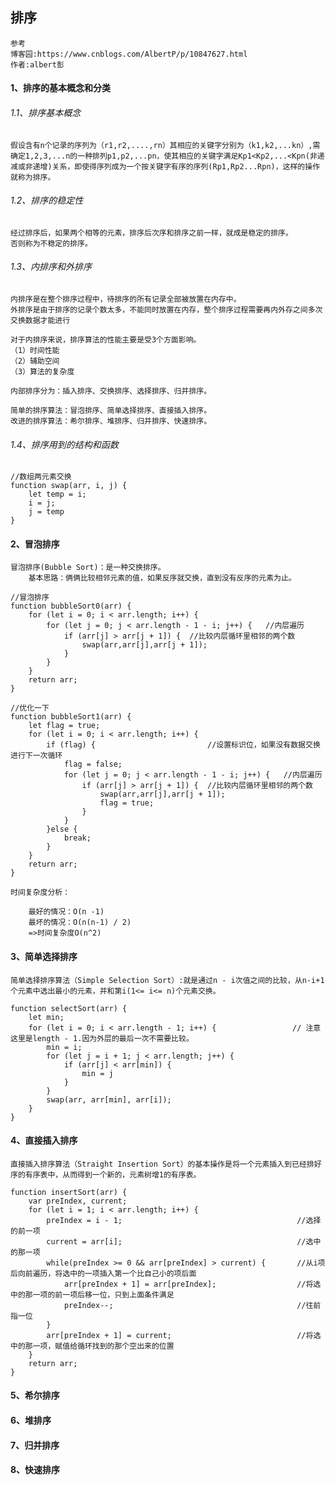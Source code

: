 ## 排序
    参考
    博客园:https://www.cnblogs.com/AlbertP/p/10847627.html
    作者:albert彭
#### 1、排序的基本概念和分类
###### 1.1、排序基本概念
    
    假设含有n个记录的序列为（r1,r2,....,rn）其相应的关键字分别为（k1,k2,...kn）,需确定1,2,3,...n的一种排列p1,p2,...pn，使其相应的关键字满足Kp1<Kp2,...<Kpn(非递减或非递增)关系，即使得序列成为一个按关键字有序的序列(Rp1,Rp2...Rpn)，这样的操作就称为排序。

###### 1.2、排序的稳定性
    
    经过排序后，如果两个相等的元素，排序后次序和排序之前一样，就成是稳定的排序。
    否则称为不稳定的排序。
    
###### 1.3、内排序和外排序
    
    内排序是在整个排序过程中，待排序的所有记录全部被放置在内存中。
    外排序是由于排序的记录个数太多，不能同时放置在内存，整个排序过程需要再内外存之间多次交换数据才能进行
    
    对于内排序来说，排序算法的性能主要是受3个方面影响。
    （1）时间性能
    （2）辅助空间
    （3）算法的复杂度
    
    内部排序分为：插入排序、交换排序、选择排序、归并排序。
    
    简单的排序算法：冒泡排序、简单选择排序、直接插入排序。
    改进的排序算法：希尔排序、堆排序、归并排序、快速排序。
###### 1.4、排序用到的结构和函数

    //数组两元素交换
    function swap(arr, i, j) {
        let temp = i;
        i = j;
        j = temp
    }
    
#### 2、冒泡排序
    
    冒泡排序(Bubble Sort)：是一种交换排序。
        基本思路：俩俩比较相邻元素的值，如果反序就交换，直到没有反序的元素为止。
    
    //冒泡排序
    function bubbleSort0(arr) {
        for (let i = 0; i < arr.length; i++) {
            for (let j = 0; j < arr.length - 1 - i; j++) {   //内层遍历
				if (arr[j] > arr[j + 1]) {  //比较内层循环里相邻的两个数
					swap(arr,arr[j],arr[j + 1]);
				}
			}
        }
        return arr;
    }
    
    //优化一下
    function bubbleSort1(arr) {
        let flag = true;
        for (let i = 0; i < arr.length; i++) {
            if (flag) {                         //设置标识位，如果没有数据交换进行下一次循环
                flag = false;
                for (let j = 0; j < arr.length - 1 - i; j++) {   //内层遍历
    				if (arr[j] > arr[j + 1]) {  //比较内层循环里相邻的两个数
    					swap(arr,arr[j],arr[j + 1]);
    					flag = true;            
    				}
    			} 
            }else {
                break;
            }
        }
        return arr;
    }
    
    时间复杂度分析：
        
        最好的情况：O(n -1)
        最坏的情况：O(n(n-1) / 2)
        =>时间复杂度O(n^2)

#### 3、简单选择排序

    简单选择排序算法（Simple Selection Sort）:就是通过n - i次值之间的比较，从n-i+1个元素中选出最小的元素，并和第i(1<= i<= n)个元素交换。
    
    function selectSort(arr) {
        let min;
        for (let i = 0; i < arr.length - 1; i++) {                 // 注意这里是length - 1.因为外层的最后一次不需要比较。
            min = i;
            for (let j = i + 1; j < arr.length; j++) {
                if (arr[j] < arr[min]) {
                    min = j
                }
            }
            swap(arr, arr[min], arr[i]);
        }
    }

#### 4、直接插入排序

    直接插入排序算法（Straight Insertion Sort）的基本操作是将一个元素插入到已经排好序的有序表中，从而得到一个新的，元素树增1的有序表。
    
    function insertSort(arr) {
        var preIndex, current;
        for (let i = 1; i < arr.length; i++) {
            preIndex = i - 1;                                       //选择的前一项
            current = arr[i];                                       //选中的那一项
            while(preIndex >= 0 && arr[preIndex] > current) {       //从i项后向前遍历，将选中的一项插入第一个比自己小的项后面
                arr[preIndex + 1] = arr[preIndex];                  //将选中的那一项的前一项后移一位，只到上面条件满足
                preIndex--;                                         //往前指一位
            }
            arr[preIndex + 1] = current;                            //将选中的那一项，赋值给循环找到的那个空出来的位置
        }
        return arr;
    }

#### 5、希尔排序

#### 6、堆排序

#### 7、归并排序

#### 8、快速排序